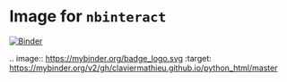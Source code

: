 # Image for `nbinteract`

[![Binder](https://mybinder.org/badge_logo.svg)](https://mybinder.org/v2/gh/claviermathieu.github.io/python_html/master)

.. image:: https://mybinder.org/badge_logo.svg
 :target: https://mybinder.org/v2/gh/claviermathieu.github.io/python_html/master
